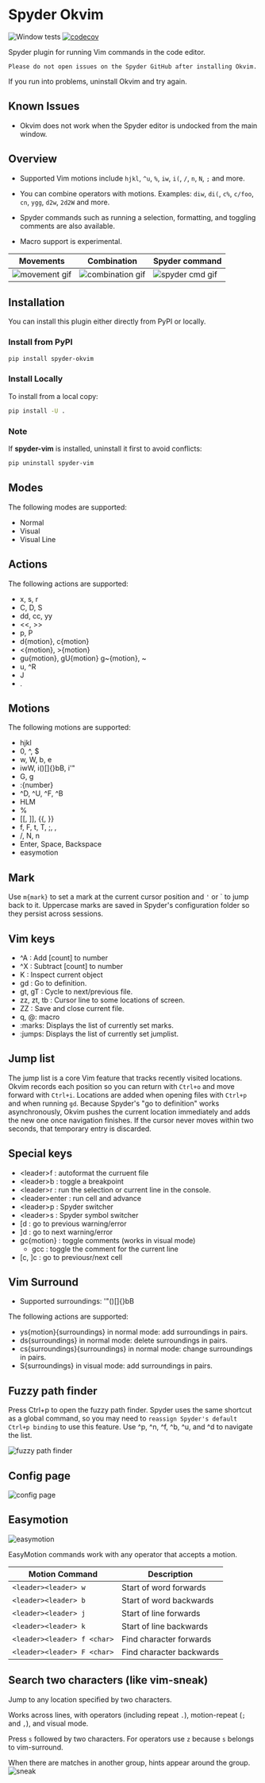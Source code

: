 # Spyder Okvim

![Window tests](https://github.com/ok97465/spyder_okvim/workflows/Windows%20tests/badge.svg)
[![codecov](https://codecov.io/gh/ok97465/spyder_okvim/branch/main/graph/badge.svg?token=7JIIKTOZMO)](https://codecov.io/gh/ok97465/spyder_okvim)

Spyder plugin for running Vim commands in the code editor.

```text
Please do not open issues on the Spyder GitHub after installing Okvim.
```

If you run into problems, uninstall Okvim and try again.

## Known Issues

- Okvim does not work when the Spyder editor is undocked from the main window.

## Overview

- Supported Vim motions include `hjkl`, `^u`, `%`, `iw`, `i(`, `/`, `n`, `N`, `;` and more.

- You can combine operators with motions. Examples: `diw`, `di(`, `c%`, `c/foo`, `cn`, `ygg`, `d2w`, `2d2W` and more.
  
- Spyder commands such as running a selection, formatting, and toggling comments are also available.

- Macro support is experimental.

| Movements | Combination | Spyder command |
|------|-------------|----------------|
|![movement gif](https://github.com/ok97465/spyder_okvim/raw/main/doc/ex_movement.gif) | ![combination gif](https://github.com/ok97465/spyder_okvim/raw/main/doc/ex_combination.gif) | ![spyder cmd gif](https://github.com/ok97465/spyder_okvim/raw/main/doc/ex_spyder_cmd.gif) |


## Installation

You can install this plugin either directly from PyPI or locally.

### Install from PyPI

```bash
pip install spyder-okvim
```

### Install Locally

To install from a local copy:

```bash
pip install -U .
```

### Note

If **spyder-vim** is installed, uninstall it first to avoid conflicts:

```bash
pip uninstall spyder-vim
```

## Modes

The following modes are supported:

- Normal
- Visual
- Visual Line

## Actions

The following actions are supported:

- x, s, r
- C, D, S
- dd, cc, yy
- <<, >>
- p, P
- d{motion}, c{motion}
- <{motion}, >{motion}
- gu{motion}, gU{motion} g~{motion}, ~
- u, ^R
- J
- .

## Motions

The following motions are supported:

- hjkl
- 0, ^, $
- w, W, b, e
- iwW, i()[]{}bB, i'"
- G, g
- :{number}
- ^D, ^U, ^F, ^B
- HLM
- %
- [[, ]], {{, }}
- f, F, t, T, ;, ,
- /, N, n
- Enter, Space, Backspace
- easymotion

## Mark

Use `m{mark}` to set a mark at the current cursor position and `'` or \` to jump back to it. Uppercase marks are saved in Spyder's configuration folder so they persist across sessions.

## Vim keys

- ^A : Add [count] to number
- ^X : Subtract [count] to number
- K : Inspect current object
- gd : Go to definition.
- gt, gT : Cycle to next/previous file.
- zz, zt, tb : Cursor line to some locations of screen.
- ZZ : Save and close current file.
- q, @: macro
- :marks: Displays the list of currently set marks.
- :jumps: Displays the list of currently set jumplist.

## Jump list

The jump list is a core Vim feature that tracks recently visited
locations. Okvim records each position so you can return with `Ctrl+o` and
move forward with `Ctrl+i`. Locations are added when opening files with
`Ctrl+p` and when running `gd`. Because Spyder's "go to definition" works
asynchronously, Okvim pushes the current location immediately and adds the
new one once navigation finishes. If the cursor never moves within two
seconds, that temporary entry is discarded.

## Special keys

- \<leader\>f : autoformat the curruent file
- \<leader\>b : toggle a breakpoint
- \<leader\>r : run the selection or current line in the console.
- \<leader\>enter :  run cell and advance
- \<leader\>p : Spyder switcher
- \<leader\>s : Spyder symbol switcher
- [d : go to previous warning/error
- ]d : go to next warning/error
- gc{motion} : toggle comments (works in visual mode)
  - gcc : toggle the comment for the current line
- [c, ]c : go to previousr/next cell

## Vim Surround

- Supported surroundings: '"()[]{}bB

The following actions are supported:

- ys{motion}{surroundings} in normal mode: add surroundings in pairs.
- ds{surroundings} in normal mode: delete surroundings in pairs.
- cs{surroundings}{surroundings} in normal mode: change surroundings in pairs.
- S{surroundings} in visual mode: add surroundings in pairs.

## Fuzzy path finder

Press Ctrl+p to open the fuzzy path finder. Spyder uses the same shortcut as a
global command, so you may need to `reassign Spyder's default Ctrl+p binding` to
use this feature.
Use ^p, ^n, ^f, ^b, ^u, and ^d to navigate the list.

![fuzzy path finder](https://github.com/ok97465/spyder_okvim/raw/main/doc/path_finder.gif)

## Config page

![config page](https://github.com/ok97465/spyder_okvim/raw/main/doc/config_page.png)

## Easymotion

![easymotion](https://github.com/ok97465/spyder_okvim/raw/main/doc/easymotion.gif)

EasyMotion commands work with any operator that accepts a motion.

| Motion Command                      | Description                                                                                                    |
| ----------------------------------- | -------------------------------------------------------------------------------------------------------------- |
| `<leader><leader> w`                | Start of word forwards                                                                                         |
| `<leader><leader> b`                | Start of word backwards                                                                                        |
| `<leader><leader> j`                | Start of line forwards                                                                                         |
| `<leader><leader> k`                | Start of line backwards                                                                                        |
| `<leader><leader> f <char>`         | Find character forwards                                                                                        |
| `<leader><leader> F <char>`         | Find character backwards                                                                                       |

## Search two characters (like vim-sneak)

Jump to any location specified by two characters.

Works across lines, with operators (including repeat `.`), motion-repeat (`;` and `,`), and visual mode.

Press `s` followed by two characters.
For operators use `z` because `s` belongs to vim-surround.

When there are matches in another group, hints appear around the group.
![sneak](https://github.com/ok97465/spyder_okvim/raw/main/doc/sneak.gif)
